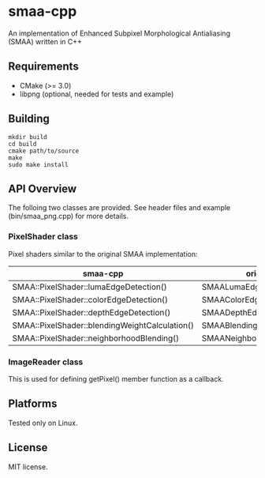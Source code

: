 # smaa-cpp
An implementation of Enhanced Subpixel Morphological Antialiasing (SMAA) written in C++

## Requirements
- CMake (>= 3.0)
- libpng (optional, needed for tests and example)

## Building
```
mkdir build
cd build
cmake path/to/source
make
sudo make install
```

## API Overview
The folloing two classes are provided. See header files and example (bin/smaa_png.cpp) for more details.

### PixelShader class
Pixel shaders similar to the original SMAA implementation:

smaa-cpp | original HLSL
---------|--------------
SMAA::PixelShader::lumaEdgeDetection()|SMAALumaEdgeDetectionPS()
SMAA::PixelShader::colorEdgeDetection()|SMAAColorEdgeDetectionPS()
SMAA::PixelShader::depthEdgeDetection()|SMAADepthEdgeDetectionPS()
SMAA::PixelShader::blendingWeightCalculation()|SMAABlendingWeightCalculationPS()
SMAA::PixelShader::neighborhoodBlending()|SMAANeighborhoodBlendingPS()

### ImageReader class
This is used for defining getPixel() member function as a callback.

## Platforms
Tested only on Linux.

## License
MIT license.
